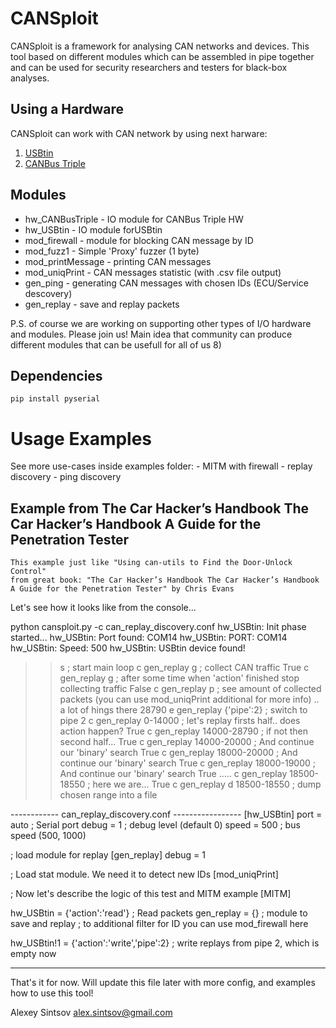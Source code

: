 # CANSploit

CANSploit is a framework for analysing CAN networks and devices.
This tool based on different modules which can be assembled in pipe together and
can be used for security researchers and testers for black-box analyses.

## Using a Hardware

CANSploit can work with CAN network by using next harware:

1. [USBtin](http://www.fischl.de/usbtin/)
2. [CANBus Triple](https://canb.us/)

## Modules

- hw_CANBusTriple  - IO module for CANBus Triple HW
- hw_USBtin        - IO module forUSBtin
- mod_firewall     - module for blocking CAN message by ID
- mod_fuzz1        - Simple 'Proxy' fuzzer  (1 byte)
- mod_printMessage - printing CAN messages
- mod_uniqPrint    - CAN messages statistic (with .csv file output)
- gen_ping	   - generating CAN messages with chosen IDs (ECU/Service descovery)
- gen_replay	   - save and replay packets

P.S. of course we are working on supporting other types of I/O hardware and modules. Please join us!
Main idea that community can produce different modules that can be usefull for all of us 8)

## Dependencies

    pip install pyserial


# Usage Examples
   See more use-cases inside examples folder:
    - MITM with firewall
    - replay discovery
    - ping discovery

## Example from  The Car Hacker’s Handbook The Car Hacker’s Handbook A Guide for the Penetration Tester
    This example just like "Using can-utils to Find the Door-Unlock Control" 
    from great book: "The Car Hacker’s Handbook The Car Hacker’s Handbook A Guide for the Penetration Tester" by Chris Evans         


Let's see how it looks like from the console...

python cansploit.py -c can_replay_discovery.conf
hw_USBtin: Init phase started...
hw_USBtin: Port found: COM14
hw_USBtin: PORT: COM14
hw_USBtin: Speed: 500
hw_USBtin: USBtin device found! 
>> s                            ; start main loop 
>> c gen_replay g               ; collect CAN traffic
True
>> c gen_replay g               ; after some time when 'action' finished stop collecting traffic
False
>> c gen_replay p               ; see amount of collected packets (you can use mod_uniqPrint additional for more info) .. a lot of hings there
>> 28790
>> e gen_replay {'pipe':2}      ; switch to pipe 2
>> c gen_replay 0-14000         ; let's replay firsts half.. does action happen?
>> True
>> c gen_replay 14000-28790     ; if not then second half...
>> True
>> c gen_replay 14000-20000     ; And continue our 'binary' search
>> True
>> c gen_replay 18000-20000     ; And continue our 'binary' search
>> True
>> c gen_replay 18000-19000    ; And continue our 'binary' search
>> True
.....
>> c gen_replay 18500-18550    ; here we are...
>> True
>> c gen_replay d 18500-18550  ; dump chosen range into a file
 
------------ can_replay_discovery.conf -----------------
[hw_USBtin]
port = auto         ; Serial port
debug = 1           ; debug level (default 0)
speed = 500         ; bus speed (500, 1000)

; load module for replay
[gen_replay]
debug = 1

; Load stat module. We need it to detect new IDs
[mod_uniqPrint] 

; Now let's describe the logic of this test and MITM example
[MITM]

hw_USBtin = {'action':'read'}    ; Read packets
gen_replay = {}                  ; module to save and replay
                                 ; to additional filter for ID you can use mod_firewall here

hw_USBtin!1 = {'action':'write','pipe':2}  ; write replays from pipe 2, which is empty now

----------------------------------------------------------



That's it for now. Will update this file later with more config, and examples how to use this tool!


Alexey Sintsov
alex.sintsov@gmail.com

